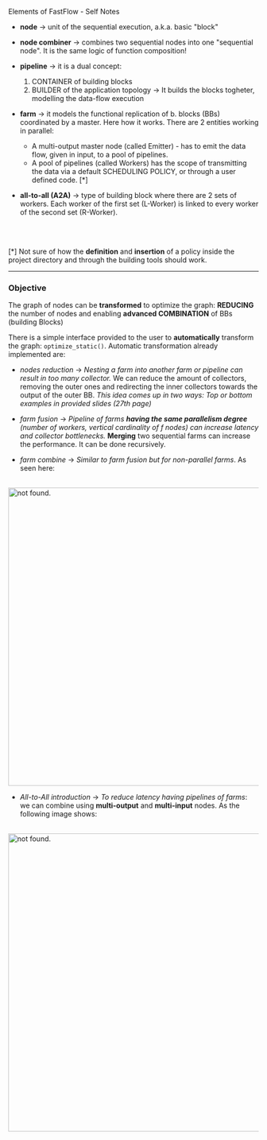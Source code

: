 Elements of FastFlow - Self Notes

- **node** $\rightarrow$ unit of the sequential execution, a.k.a. basic "block"

- **node combiner** $\rightarrow$ combines two sequential nodes into one "sequential node". It is the same logic of function composition!

- **pipeline** $\rightarrow$ it is a dual concept: 
    1. CONTAINER of building blocks
    2. BUILDER  of the application topology $\rightarrow$ It builds the blocks togheter, modelling the data-flow execution

- **farm** $\rightarrow$ it models the functional replication of b. blocks (BBs) coordinated by a master. Here how it works.
  There are 2 entities working in parallel:
    - A multi-output master node (called Emitter) - has to emit the data flow, given in input, to a pool of pipelines.
    - A pool of pipelines (called Workers) has the scope of transmitting the data via a default SCHEDULING POLICY, or through a user defined code. [*]

- **all-to-all (A2A)** $\rightarrow$ type of building block where there are 2 sets of workers.
  Each worker of the first set (L-Worker) is linked to every worker of the second set (R-Worker).

<br>
<br>

[*] Not sure of how the **definition** and **insertion** of a policy inside the project directory and through the building tools should work.

---

### Objective
The graph of nodes can be **transformed** to optimize the graph: **REDUCING** the number of nodes and enabling **advanced COMBINATION** of BBs (building Blocks) 

There is a simple interface provided to the user to **automatically** transform the graph: `optimize_static()`. Automatic transformation already implemented are:
- *nodes reduction* $\rightarrow$ *Nesting a farm into another farm or pipeline can result in too many collector.* We can reduce the amount of collectors, removing the outer ones and redirecting the inner collectors towards the output of the outer BB. *This idea comes up in two ways: Top or bottom examples in provided slides (27th page)*

- *farm fusion* $\rightarrow$ *Pipeline of farms **having the same parallelism degree** (number of workers, vertical cardinality of f nodes) can increase latency and collector bottlenecks.* **Merging** two sequential farms can increase the performance. It can be done recursively.

- *farm combine* $\rightarrow$ *Similar to farm fusion but for non-parallel farms*. As seen here:
<br>
<img src="Immagine incollata.png" alt="not found." width="600">

- *All-to-All introduction* $\rightarrow$ *To reduce latency having pipelines of farms*: we can combine using **multi-output** and **multi-input** nodes. As the following image shows:
<br>
<img src="Immagine incollata (2).png" alt="not found." width="600">
